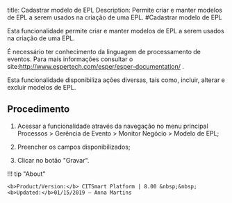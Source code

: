 title: Cadastrar modelo de EPL
Description: Permite criar e manter modelos de EPL a serem usados na criação de uma EPL.
#Cadastrar modelo de EPL

Esta funcionalidade permite criar e manter modelos de EPL a serem usados na
criação de uma EPL.

É necessário ter conhecimento da linguagem de processamento de eventos. Para
mais informações consultar o
site:<http://www.espertech.com/esper/esper-documentation/> .

Esta funcionalidade disponibiliza ações diversas, tais como, incluir, alterar e
excluir modelos de EPL.

Procedimento
------------

1.  Acessar a funcionalidade através da navegação no menu principal Processos \>
    Gerência de Evento \> Monitor Negócio \> Modelo de EPL;

2.  Preencher os campos disponibilizados;

3.  Clicar no botão "Gravar".


!!! tip "About"

    <b>Product/Version:</b> CITSmart Platform | 8.00 &nbsp;&nbsp;
    <b>Updated:</b>01/15/2019 – Anna Martins
